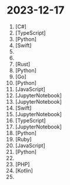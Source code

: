# 2023-12-17

1. [](https://github.comundefined "Develop Desktop, Embedded, Mobile and WebAssembly apps with C# and XAML. The most popular .NET Foundation community project.") [C#]
2. [](https://github.comundefined "🤖 Lobe Chat - an open-source, high-performance chatbot framework that supports speech synthesis, multimodal, and extensible Function Call plugin system. Supports one-click free deployment of your private ChatGPT/LLM web application.") [TypeScript]
3. [](https://github.comundefined "All things prompt engineering") [Python]
4. [](https://github.comundefined "Google AI SDK for Swift") [Swift]
5. [](https://github.comundefined "ai副业赚钱大集合，教你如何利用ai做一些副业项目，赚取更多额外收益。") 
6. [](https://github.comundefined "Outfit Anyone: Ultra-high quality virtual try-on for Any Clothing and Any Person") 
7. [](https://github.comundefined "⚓ A collection of JavaScript tools written in Rust.") [Rust]
8. [](https://github.comundefined "collections of yihong0618's telegram bot") [Python]
9. [](https://github.comundefined "Get up and running with Llama 2 and other large language models locally") [Go]
10. [](https://github.comundefined "A unified framework for 3D content generation.") [Python]
11. [](https://github.comundefined "The Block Editor project for WordPress and beyond. Plugin is available from the official repository.") [JavaScript]
12. [](https://github.comundefined "Code samples used on cloud.google.com") [JupyterNotebook]
13. [](https://github.comundefined "Solve puzzles. Improve your pytorch.") [JupyterNotebook]
14. [](https://github.comundefined "Elegant HTTP Networking in Swift") [Swift]
15. [](https://github.comundefined "Sample code and notebooks for Generative AI on Google Cloud") [JupyterNotebook]
16. [](https://github.comundefined "Drop in a screenshot and convert it to clean code (HTML/Tailwind/React/Vue)") [TypeScript]
17. [](https://github.comundefined "Documentation for Google's Generative AI developer site") [JupyterNotebook]
18. [](https://github.comundefined "Free ChatGPT API Key，免费ChatGPT API，支持GPT4 API（免费），ChatGPT国内可用免费转发API，直连无需代理。可以搭配ChatBox等软件/插件使用，极大降低接口使用成本。国内即可无限制畅快聊天。") [Python]
19. [](https://github.comundefined "🚀 The easiest way to automate building and releasing your iOS and Android apps") [Ruby]
20. [](https://github.comundefined "Open-source ChatGPT experience for both open and closed source LLMs, embedders, and vector databases. Unlimited documents, messages, and concurrent users with permission management in one app.") [JavaScript]
21. [](https://github.comundefined "Official repo for VGen: a holistic video generation ecosystem for video generation building on diffusion models") [Python]
22. [](https://github.comundefined "润学全球官方指定GITHUB，整理润学宗旨、纲领、理论和各类润之实例；解决为什么润，润去哪里，怎么润三大问题； 并成为新中国人的核心宗教，核心信念。") 
23. [](https://github.comundefined "Pandora Cloud + Pandora Server + Shared Chat + BackendAPI Proxy + Chat2API + Signup Free = PandoraNext. New GPTs(Gizmo) UI, All in one!") [PHP]
24. [](https://github.comundefined "Google AI SDK for Android") [Kotlin]
25. [](https://github.comundefined "") 
